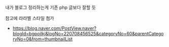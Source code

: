 내가 블로그 정리하는게 기존 php 글보다 잘할 듯

참고에 라라벨 스타일 첨가
- https://blog.naver.com/PostView.naver?blogId=bgpoilkj&logNo=220708456525&categoryNo=60&parentCategoryNo=0&from=thumbnailList
